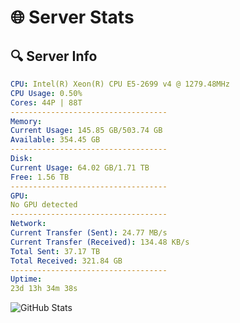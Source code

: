 # 🌐 Server Stats
## 🔍 Server Info
```yaml
CPU: Intel(R) Xeon(R) CPU E5-2699 v4 @ 1279.48MHz
CPU Usage: 0.50%
Cores: 44P | 88T
-----------------------------------
Memory:
Current Usage: 145.85 GB/503.74 GB
Available: 354.45 GB
-----------------------------------
Disk:
Current Usage: 64.02 GB/1.71 TB
Free: 1.56 TB
-----------------------------------
GPU:
No GPU detected
-----------------------------------
Network:
Current Transfer (Sent): 24.77 MB/s
Current Transfer (Received): 134.48 KB/s
Total Sent: 37.17 TB
Total Received: 321.84 GB
-----------------------------------
Uptime:
23d 13h 34m 38s
```
![GitHub Stats](https://img.shields.io/badge/Updated-2025-03-31_10:57:27-blue)